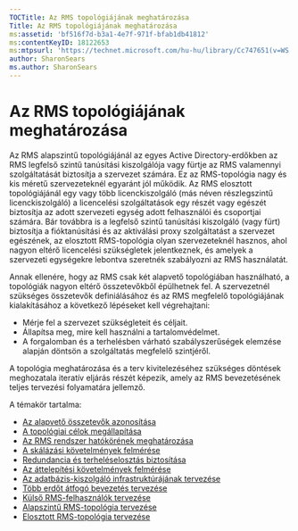 ```yaml
---
TOCTitle: Az RMS topológiájának meghatározása
Title: Az RMS topológiájának meghatározása
ms:assetid: 'bf516f7d-b3a1-4e7f-971f-bfab1db41812'
ms:contentKeyID: 18122653
ms:mtpsurl: 'https://technet.microsoft.com/hu-hu/library/Cc747651(v=WS.10)'
author: SharonSears
ms.author: SharonSears
---
```


Az RMS topológiájának meghatározása
===================================

Az RMS alapszintű topológiájánál az egyes Active Directory-erdőkben az RMS legfelső szintű tanúsítási kiszolgálója vagy fürtje az RMS valamennyi szolgáltatását biztosítja a szervezet számára. Ez az RMS-topológia nagy és kis méretű szervezeteknél egyaránt jól működik. Az RMS elosztott topológiájánál egy vagy több licenckiszolgáló (más néven részlegszintű licenckiszolgáló) a licencelési szolgáltatások egy részét vagy egészét biztosítja az adott szervezeti egység adott felhasználói és csoportjai számára. Bár továbbra is a legfelső szintű tanúsítási kiszolgáló (vagy fürt) biztosítja a fióktanúsítási és az aktiválási proxy szolgáltatást a szervezet egészének, az elosztott RMS-topológia olyan szervezeteknél hasznos, ahol nagyon eltérő licencelési szükségletek jelentkeznek, és amelyek a szervezeti egységekre lebontva szeretnék szabályozni az RMS használatát.

Annak ellenére, hogy az RMS csak két alapvető topológiában használható, a topológiák nagyon eltérő összetevőkből épülhetnek fel. A szervezetnél szükséges összetevők definiálásához és az RMS megfelelő topológiájának kialakításához a következő lépéseket kell végrehajtani:

-   Mérje fel a szervezet szükségleteit és céljait.
-   Állapítsa meg, mire kell használni a tartalomvédelmet.
-   A forgalomban és a terhelésben várható szabályszerűségek elemzése alapján döntsön a szolgáltatás megfelelő szintjéről.

A topológia meghatározása és a terv kivitelezéséhez szükséges döntések meghozatala iteratív eljárás részét képezik, amely az RMS bevezetésének teljes tervezési folyamatára jellemző.

A témakör tartalma:

-   [Az alapvető összetevők azonosítása](https://technet.microsoft.com/c9ec225b-0e51-42f5-aff6-0aecb62e3b27)
-   [A topológiai célok megállapítása](https://technet.microsoft.com/8275a04d-3e5b-40b0-be9d-2f31b7aeca6b)
-   [Az RMS rendszer hatókörének meghatározása](https://technet.microsoft.com/4b5fe1be-643e-47c4-bf9b-50d1e97108fb)
-   [A skálázási követelmények felmérése](https://technet.microsoft.com/89f0138c-946d-47d7-a286-041d4d9606a8)
-   [Redundancia és terheléselosztás biztosítása](https://technet.microsoft.com/162d547c-78a7-4848-b43e-58e481832af2)
-   [Az áttelepítési követelmények felmérése](https://technet.microsoft.com/cec07f45-dc52-4004-860b-5cc33e5fc209)
-   [Az adatbázis-kiszolgáló infrastruktúrájának tervezése](https://technet.microsoft.com/b12354bd-3143-4d1f-b5aa-450c4550653c)
-   [Több erdőt átfogó bevezetés tervezése](https://technet.microsoft.com/2dfb40b7-95b1-4362-b32e-72867544b705)
-   [Külső RMS-felhasználók tervezése](https://technet.microsoft.com/107e1338-4dcf-4ed5-a49d-e875cc883db1)
-   [Alapszintű RMS-topológia tervezése](https://technet.microsoft.com/fec3201e-201f-4faf-910e-fa44132af83d)
-   [Elosztott RMS-topológia tervezése](https://technet.microsoft.com/8773a1e0-6ac3-41f5-9866-5890cef08d04)
